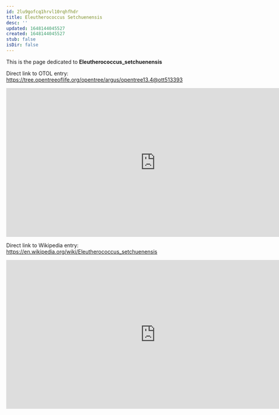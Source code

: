 ```yaml
---
id: 2lu9gofcq1hrvl10rqhfhdr
title: Eleutherococcus Setchuenensis
desc: ''
updated: 1648144045527
created: 1648144045527
stub: false
isDir: false
---
```

This is the page dedicated to **Eleutherococcus_setchuenensis**


Direct link to OTOL entry: https://tree.opentreeoflife.org/opentree/argus/opentree13.4@ott513393



<html>
    <body>
    <iframe src="https://tree.opentreeoflife.org/opentree/argus/opentree13.4@ott513393"
    width="800" height="400" frameborder="0" allowfullscreen> </iframe>
    </body>
</html>
    


Direct link to Wikipedia entry: https://en.wikipedia.org/wiki/Eleutherococcus_setchuenensis



<html>
    <body>
    <iframe src="https://en.wikipedia.org/wiki/Eleutherococcus_setchuenensis"
    width="800" height="400" frameborder="0" allowfullscreen> </iframe>
    </body>
</html>
    
